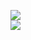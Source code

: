 [![](https://img.shields.io/badge/Made%20With-Github%20Spray-lightgrey.svg?style=for-the-badge&logo=github)](https://github.com/Annihil/github-spray#2462)  
[![](https://i.imgur.com/2DrTn0Z.gif)](https://github.com/Annihil/github-spray)